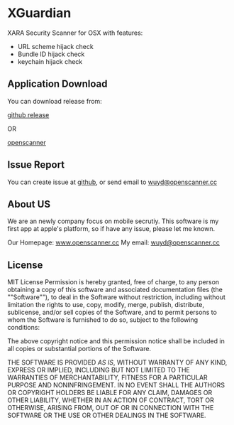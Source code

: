 # XGuardian
XARA Security Scanner for OSX with features:

- URL scheme hijack check
- Bundle ID hijack check
- keychain hijack check

## Application Download
You can download release from:

[github release](https://github.com/openscanner/XGuardian/releases)

OR

[openscanner](http://xara.openscanner.cc/)

## Issue Report
You can create issue at [github](https://github.com/openscanner/XGuardian/issues), or send email to wuyd@openscanner.cc

## About US
We are an newly company focus on mobile secrutiy. This software is my first app at apple's platform, so if have any issue, please let me known.

Our Homepage: www.openscanner.cc
My email: wuyd@openscanner.cc

## License 
MIT License
Permission is hereby granted, free of charge, to any person obtaining a copy of this software and associated documentation files (the ""Software""), to deal in the Software without restriction, including without limitation the rights to use, copy, modify, merge, publish, distribute, sublicense, and/or sell copies of the Software, and to permit persons to whom the Software is furnished to do so, subject to the following conditions:

The above copyright notice and this permission notice shall be included in all copies or substantial portions of the Software.

THE SOFTWARE IS PROVIDED *AS IS*, WITHOUT WARRANTY OF ANY KIND, EXPRESS OR IMPLIED, INCLUDING BUT NOT LIMITED TO THE WARRANTIES OF MERCHANTABILITY, FITNESS FOR A PARTICULAR PURPOSE AND NONINFRINGEMENT. IN NO EVENT SHALL THE AUTHORS OR COPYRIGHT HOLDERS BE LIABLE FOR ANY CLAIM, DAMAGES OR OTHER LIABILITY, WHETHER IN AN ACTION OF CONTRACT, TORT OR OTHERWISE, ARISING FROM, OUT OF OR IN CONNECTION WITH THE SOFTWARE OR THE USE OR OTHER DEALINGS IN THE SOFTWARE.
